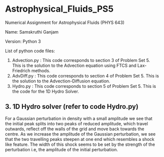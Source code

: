 # Astrophysical_Fluids_PS5

 Numerical Assignment for Astrophysical Fluids (PHYS 643)

Name: Samskruthi Ganjam

Version: Python 3

List of python code files:

1. Advection.py : This code corresponds to section 3 of Problem Set 5. This is the solution to the Advection equation using FTCS and Lax-Friedrich methods.
2. AdvDiff.py : This code corresponds to section 4 of Problem Set 5. This is the solution to the Advection-Diffusion equation. 
3. Hydro.py : This code corresponds to section 5 of Problem Set 5. This is the code for the 1D Hydro Solver.

## 3. 1D Hydro solver (refer to code Hydro.py)

For a Gaussian perturbation in density with a small amplitude we see that the initial peak splits into two peaks of reduced amplitude, which travel outwards, 
reflect off the walls of the grid and move back towards the centre. As we increase the amplitude of the Gaussian perturbation, we see that 
the two travelling peaks steepen at one end which resembles a shock like feature. The width of this shock seems to be set by the strength of the perturbation 
i.e, the amplitude of the initial perturbation. 


